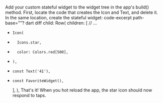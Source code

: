 Add your custom stateful widget to the widget tree in
the app's build() method. First, locate the code that
creates the Icon and Text, and delete it.
In the same location, create the stateful widget:
code-excerpt path-base=""?
dart diff
  child: Row(
    children: [
      // ...
-     Icon(
-       Icons.star,
-       color: Colors.red[500],
-     ),
-     const Text('41'),
+     const FavoriteWidget(),
    ],
  ),
That's it! When you hot reload the app,
the star icon should now respond to taps.
